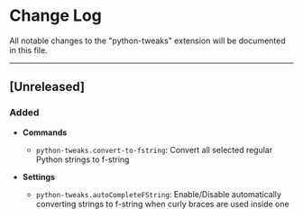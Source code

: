 # Change Log

All notable changes to the "python-tweaks" extension will be documented in this file.

---

## [Unreleased]

### Added

- **Commands**
  - `python-tweaks.convert-to-fstring`: Convert all selected regular Python strings to f-string

- **Settings**
  - `python-tweaks.autoCompleteFString`: Enable/Disable automatically converting strings to f-string when curly braces are used inside one
